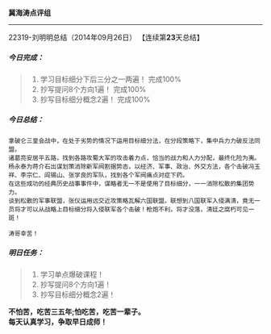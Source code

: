 **冀海涛点评组**

------

22319-刘明明总结（2014年09月26日）
【连续第**23**天总结】

##### __今日完成：__
>1. 学习目标细分下后三分之一两遍！   完成100%
>2. 抄写提问8个方向1遍！   完成100%
>3. 抄写目标细分概念2遍！  完成100%

##### __今日总结：__
    拿破仑三皇会战中，在处于劣势的情况下运用目标细分法，在分段策略下，集中兵力力破反法同盟。
    诸葛亮安居平五路，找到各路攻蜀大军的攻击着力点，恰当的战力和人力分配，最终化险为夷。
    杨永泰为蒋介石出谋划策消除新军阀割据势态，以经济、军事、政治、外交方法，各个击破冯玉祥、李宗仁、阎锡山、张学良的军队，找到各个军阀痛点对症下药。
    在这些成功的经典历史战事事件中，谋略者无一不是使用了目标细分，一一消除松散的集团势力。
    谈到松散的军事联盟，张仪运用远交近攻策略瓦解六国联盟。联想到八国联军入侵满清，竟无一员将才可以从战略上目标细分将入侵联军各个击破！枪炮不利，将才没落，清廷之腐朽可见一斑！
    
    涛哥幸苦！
##### __明日任务：__
>1. 学习单点爆破课程！
>2. 抄写提问8个方向1遍！
>3. 抄写目标细分概念2遍！

**不怕苦，吃苦三五年;怕吃苦，吃苦一辈子。**  
**每天认真学习，争取早日成师！**